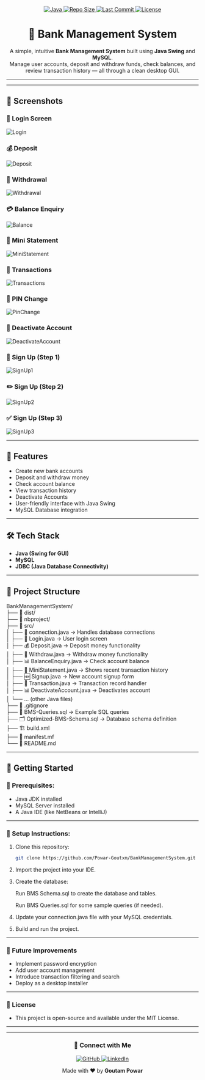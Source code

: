 <p align="center">
  <a href="https://www.java.com/">
    <img src="https://img.shields.io/badge/Language-Java-orange?style=flat&logo=java&logoColor=white" alt="Java">
  </a>
  <a href="https://github.com/Powar-Goutxm/BankManagementSystem">
    <img src="https://img.shields.io/github/repo-size/Powar-Goutxm/BankManagementSystem?style=flat&color=blueviolet" alt="Repo Size">
  </a>
  <a href="https://github.com/Powar-Goutxm/BankManagementSystem/commits/main">
    <img src="https://img.shields.io/github/last-commit/Powar-Goutxm/BankManagementSystem?style=flat&color=success" alt="Last Commit">
  </a>
  <a href="#">
    <img src="https://img.shields.io/badge/License-Open--Source-brightgreen?style=flat&logo=opensourceinitiative&logoColor=white" alt="License">
  </a>
</p>

<h1 align="center">🏦 Bank Management System</h1>

<p align="center">
  A simple, intuitive <b>Bank Management System</b> built using <b>Java Swing</b> and <b>MySQL</b>. <br>
  Manage user accounts, deposit and withdraw funds, check balances, and review transaction history — all through a clean desktop GUI.
</p>

<hr>



---

## 📸 Screenshots

### 🔐 Login Screen
![Login](screenshots/login.png)

### 💰 Deposit 
![Deposit](screenshots/deposit.png)

### 💸 Withdrawal
![Withdrawal](screenshots/withdrawal.png)

### 💳 Balance Enquiry
![Balance](screenshots/balance.png)

### 🧾 Mini Statement
![MiniStatement](screenshots/ministatement.png)

### 🔄 Transactions
![Transactions](screenshots/transactions.png)

### 🔢 PIN Change
![PinChange](screenshots/pinchange.png)

### 🔢 Deactivate Account
![DeactivateAccount](screenshots/DeactivateAccount.png)

### 📝 Sign Up (Step 1)
![SignUp1](screenshots/signup1.png)

### ✏️ Sign Up (Step 2)
![SignUp2](screenshots/signup2.png)

### ✅ Sign Up (Step 3)
![SignUp3](screenshots/signup3.png)

---

## 📌 Features

- Create new bank accounts
- Deposit and withdraw money
- Check account balance
- View transaction history
- Deactivate Accounts
- User-friendly interface with Java Swing
- MySQL Database integration

---

## 🛠️ Tech Stack

- **Java (Swing for GUI)**
- **MySQL**
- **JDBC (Java Database Connectivity)**

---

## 📂 Project Structure

BankManagementSystem/<br>
├── 📁 dist/<br>
├── 📁 nbproject/<br>
├── 📁 src/<br>
│   ├── 🔌 connection.java → Handles database connections<br>
│   ├── 🔐 Login.java → User login screen<br>
│   ├── 💰 Deposit.java → Deposit money functionality<br>
│   ├── 💸 Withdraw.java → Withdraw money functionality<br>
│   ├── 📊 BalanceEnquiry.java → Check account balance<br>
│   ├── 📝 MiniStatement.java → Shows recent transaction history<br>
│   ├── 🆕 Signup.java → New account signup form<br>
│   ├── 📄 Transaction.java → Transaction record handler <br>
│   ├── 📊 DeactivateAccount.java → Deactivates account<br>
│   └── ... (other Java files)<br>
├── 📄 .gitignore<br>
├── 📜 BMS-Queries.sql → Example SQL queries<br>
├── 🗂️ Optimized-BMS-Schema.sql → Database schema definition<br>
├── 🏗️ build.xml<br>
├── 📄 manifest.mf<br>
└── 📖 README.md<br>



---

## 🚀 Getting Started

### 📌 Prerequisites:
- Java JDK installed
- MySQL Server installed
- A Java IDE (like NetBeans or IntelliJ)

---

### 📌 Setup Instructions:
1. Clone this repository:
   ```bash
   git clone https://github.com/Powar-Goutxm/BankManagementSystem.git

2. Import the project into your IDE.

3. Create the database:

    Run BMS Schema.sql to create the database and tables.

    Run BMS Queries.sql for some sample queries (if needed).

4. Update your connection.java file with your MySQL credentials.

5. Build and run the project.   

---

### 🌱 Future Improvements
- Implement password encryption
- Add user account management
- Introduce transaction filtering and search
- Deploy as a desktop installer

---

### 📃 License
- This project is open-source and available under the MIT License.

---

<hr>

<!-- Connect with Me -->
<h3 align="center">🤝 Connect with Me</h3>

<p align="center">
  <a href="https://github.com/Powar-Goutxm" target="_blank">
    <img src="https://img.shields.io/badge/GitHub-Powar--Goutxm-181717?style=flat&logo=github" alt="GitHub">
  </a>
  <a href="https://www.linkedin.com/in/goutam-powar" target="_blank">
    <img src="https://img.shields.io/badge/LinkedIn-Goutam%20Powar-0077B5?style=flat&logo=linkedin&logoColor=white" alt="LinkedIn">
  </a>
</p>

<p align="center">Made with ❤️ by <b>Goutam Powar</b></p>
